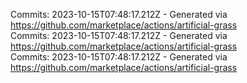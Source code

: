 Commits: 2023-10-15T07:48:17.212Z - Generated via https://github.com/marketplace/actions/artificial-grass
<br>
Commits: 2023-10-15T07:48:17.212Z - Generated via https://github.com/marketplace/actions/artificial-grass
<br>
Commits: 2023-10-15T07:48:17.212Z - Generated via https://github.com/marketplace/actions/artificial-grass
<br>
